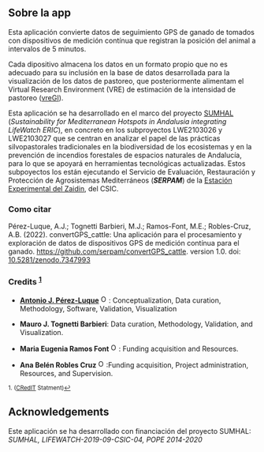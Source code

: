 ## Sobre la app

Esta aplicación convierte datos de seguimiento GPS de ganado de tomados con dispositivos de medición contínua que registran la posición del animal a intervalos de 5 minutos. 

Cada dipositivo almacena los datos en un formato propio que no es adecuado para su inclusión en la base de datos desarrollada para la visualización de los datos de pastoreo, que posteriormente alimentam el Virtual Research Environment (VRE) de estimación de la intensidad de pastoreo ([vreGI](https://serpam.github.io/sumhal_vreGI)). 

Esta aplicación se ha desarrollado en el marco del proyecto [SUMHAL](https://lifewatcheric-sumhal.csic.es/) (*Sustainability for Mediterranean Hotspots in Andalusia integrating LifeWatch ERIC*), en concreto en los subproyectos LWE2103026 y LWE2103027 que se centran en analizar el papel de las prácticas silvopastorales tradicionales en la biodiversidad de los ecosistemas y en la prevención de incendios forestales de espacios naturales de Andalucía, para lo que se apoyará en herramientas tecnológicas actualizadas. Estos subpoyectos los están ejecutando el Servicio de Evaluación, Restauración y Protección de Agrosistemas Mediterráneos (***SERPAM***) de la [Estación Experimental del Zaidin](https://www.eez.csic.es/), del CSIC. 

### Como citar 

Pérez-Luque, A.J.; Tognetti Barbieri, M.J.; Ramos-Font, M.E.; Robles-Cruz, A.B. (2022). convertGPS_cattle: Una aplicación para el procesamiento y exploración de datos de dispositivos GPS de medición contínua para el ganado. https://github.com/serpam/convertGPS_cattle. version 1.0. doi: [10.5281/zenodo.7347993](https://doi.org/10.5281/zenodo.7347993)

### Credits <sup><a href="#fn1" id="ref1">1</a></sup>

-   [**Antonio J. Pérez-Luque**](https://github.com/ajpelu) <a href="https://orcid.org/0000-0002-1747-0469" target="orcid.widget"> <img src="https://info.orcid.org/wp-content/uploads/2019/11/orcid_16x16.png" alt="ORCID logo" width="16" height="16"/></a>: Conceptualization, Data curation, Methodology, Software, Validation, Visualization

-   **Mauro J. Tognetti Barbieri**: Data curation, Methodology, Validation, and Visualization.

-   **Maria Eugenia Ramos Font** <a href="https://orcid.org/0000-0002-4888-0401" target="orcid.widget"> <img src="https://info.orcid.org/wp-content/uploads/2019/11/orcid_16x16.png" alt="ORCID logo" width="16" height="16"/></a>: Funding acquisition and Resources.

-   **Ana Belén Robles Cruz** <a href="https://orcid.org/0000-0002-1353-2917" target="orcid.widget"> <img src="https://info.orcid.org/wp-content/uploads/2019/11/orcid_16x16.png" alt="ORCID logo" width="16" height="16"/></a>:Funding acquisition, Project administration, Resources, and Supervision.


<sup id="fn1">1. ([CRedIT](https://credit.niso.org/) Statment)<a href="#ref1" title="Jump back to footnote 1 in the text.">↩</a></sup>

## Acknowledgements 
Este aplicación se ha desarrollado con financiación del proyecto SUMHAL: *SUMHAL, LIFEWATCH-2019-09-CSIC-04, POPE 2014-2020* 

